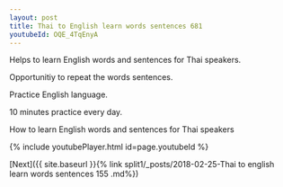 ```yaml
---
layout: post
title: Thai to English learn words sentences 681 
youtubeId: OQE_4TqEnyA
---
```

 
 
Helps to learn English words and sentences for Thai speakers.

Opportunitiy to repeat the words sentences. 

Practice English language. 
 
10 minutes practice every day. 
 
How to learn English words and sentences for Thai speakers 
 
{% include youtubePlayer.html id=page.youtubeId %}
 
 
[Next]({{ site.baseurl }}{% link  split1/_posts/2018-02-25-Thai to english learn words sentences 155 .md%})
 
